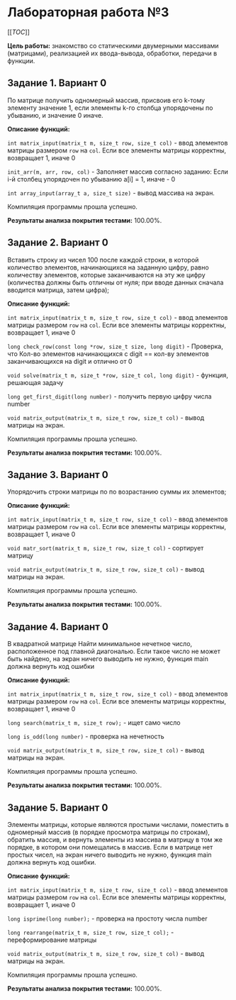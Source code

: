 # Лабораторная работа №3

[[_TOC_]]

**Цель работы:** знакомство со статическими двумерными массивами (матрицами), реализацией их ввода-вывода, обработки, передачи в функции.

## Задание 1. Вариант 0
По матрице получить одномерный массив, присвоив его k-тому элементу значение 1, если элементы k-го столбца упорядочены по убыванию, и значение 0 иначе.

**Описание функций:**

`int matrix_input(matrix_t m, size_t row, size_t col)` - ввод элементов матрицы размером `row` на `col`. Если все элементы матрицы корректны, возвращает 1, иначе 0

`init_arr(m, arr, row, col)` - Заполняет массив согласно заданию: Если i-й столбец упорядочен по убыванию a[i] = 1, иначе - 0

`int array_input(array_t a, size_t size)` - вывод массива на экран.

Компиляция программы прошла успешно.

**Результаты анализа покрытия тестами:** 100.00%.


## Задание 2. Вариант 0
Вставить строку из чисел 100 после каждой строки, в которой количество элементов,
начинающихся на заданную цифру, равно количеству элементов, которые
заканчиваются на эту же цифру (количества должны быть отличны от нуля; при вводе
данных сначала вводится матрица, затем цифра);

**Описание функций:**

`int matrix_input(matrix_t m, size_t row, size_t col)` - ввод элементов матрицы размером `row` на `col`. Если все элементы матрицы корректны, возвращает 1, иначе 0

`long check_row(const long *row, size_t size, long digit)` - Проверка, что Кол-во элементов начинающихся с digit == кол-ву элементов заканчивающихся на digit и отлично от 0

`void solve(matrix_t m, size_t *row, size_t col, long digit)` - функция, решающая задачу

`long get_first_digit(long number)` - получить первую цифру числа number

`void matrix_output(matrix_t m, size_t row, size_t col)` - вывод матрицы на экран.

Компиляция программы прошла успешно.

**Результаты анализа покрытия тестами:** 100.00%.

## Задание 3. Вариант 0
Упорядочить строки матрицы по по возрастанию суммы их элементов;

**Описание функций:**

`int matrix_input(matrix_t m, size_t row, size_t col)` - ввод элементов матрицы размером `row` на `col`. Если все элементы матрицы корректны, возвращает 1, иначе 0

`void matr_sort(matrix_t m, size_t row, size_t col)` - сортирует матрицу

`void matrix_output(matrix_t m, size_t row, size_t col)` - вывод матрицы на экран.

Компиляция программы прошла успешно.

**Результаты анализа покрытия тестами:** 100.00%.

## Задание 4. Вариант 0
В квадратной матрице Найти минимальное нечетное число, расположенное под главной диагональю. Если
такое число не может быть найдено, на экран ничего выводить не нужно, функция main
должна вернуть код ошибки

**Описание функций:**

`int matrix_input(matrix_t m, size_t row, size_t col)` - ввод элементов матрицы размером `row` на `col`. Если все элементы матрицы корректны, возвращает 1, иначе 0

`long search(matrix_t m, size_t row);` - ищет само число

`long is_odd(long number)` - проверка на нечетность

`void matrix_output(matrix_t m, size_t row, size_t col)` - вывод матрицы на экран.

Компиляция программы прошла успешно.

**Результаты анализа покрытия тестами:** 100.00%.

## Задание 5. Вариант 0
Элементы матрицы, которые являются простыми числами, поместить в одномерный
массив (в порядке просмотра матрицы по строкам), обратить массив, и вернуть
элементы из массива в матрицу в том же порядке, в котором они помещались в массив.
Если в матрице нет простых чисел, на экран ничего выводить не нужно, функция main
должна вернуть код ошибки.

**Описание функций:**

`int matrix_input(matrix_t m, size_t row, size_t col)` - ввод элементов матрицы размером `row` на `col`. Если все элементы матрицы корректны, возвращает 1, иначе 0

`long isprime(long number);` - проверка на простоту числа number

`long rearrange(matrix_t m, size_t row, size_t col);` - переформирование матрицы

`void matrix_output(matrix_t m, size_t row, size_t col)` - вывод матрицы на экран.

Компиляция программы прошла успешно.

**Результаты анализа покрытия тестами:** 100.00%.
